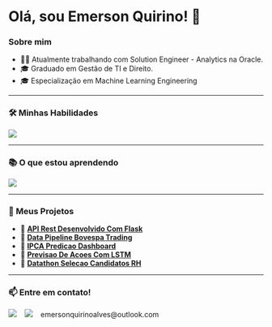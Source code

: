 # Olá, sou Emerson Quirino! 👋

### Sobre mim
- 👨‍💻 Atualmente trabalhando com Solution Engineer - Analytics na Oracle.
- 🎓 Graduado em Gestão de TI e Direito.
- 🎓 Especialização em Machine Learning Engineering

---

### 🛠️ Minhas Habilidades
<p align="left">
  <a href="https://skillicons.dev">
    <img src="https://skillicons.dev/icons?i=python,mysql,oracle,oci" />
  </a>
</p>

---

### 📚 O que estou aprendendo
<p align="left">
  <a href="https://skillicons.dev">
    <img src="https://skillicons.dev/icons?i=aws,docker,flask" />
  </a>
</p>

---

### 🚀 Meus Projetos

- 🔗 **[API Rest Desenvolvido Com Flask](https://github.com/emersonquirino/TechChallengeFase1-APIrestDesenvolvidoComFlask.git)**
- 🔗 **[Data Pipeline Bovespa Trading](https://github.com/emersonquirino/TechChallengeFase2-DataPipelineBovespaTrading.git)**
- 🔗 **[IPCA Predicao Dashboard](https://github.com/emersonquirino/Tech-Challenge-Fase-3-IPCA-PredicaoDashboard.git)**
- 🔗 **[Previsao De Acoes Com LSTM](https://github.com/emersonquirino/TechChallengeFase4-PrevisaoDeAcoesComLSTM.git)**
- 🔗 **[Datathon Selecao Candidatos RH](https://github.com/emersonquirino/TechChallengeFase5-DatathonSelecaoCandidatosRH.git)**
---

### 📫 Entre em contato!
<p align="left">
<a href="https://www.linkedin.com/in/emerson-quirino-0506b5150/" target="_blank"><img src="https://img.shields.io/badge/-LinkedIn-%230077B5?style=for-the-badge&logo=linkedin&logoColor=white" target="_blank"></a>
&nbsp;&nbsp;
<a href="mailto:emersonquirinoalves@outlook.com"><img src="https://img.shields.io/badge/Outlook-0078D4?style=for-the-badge&logo=microsoft-outlook&logoColor=white" /></a>
&nbsp;&nbsp;
emersonquirinoalves@outlook.com
</p>
